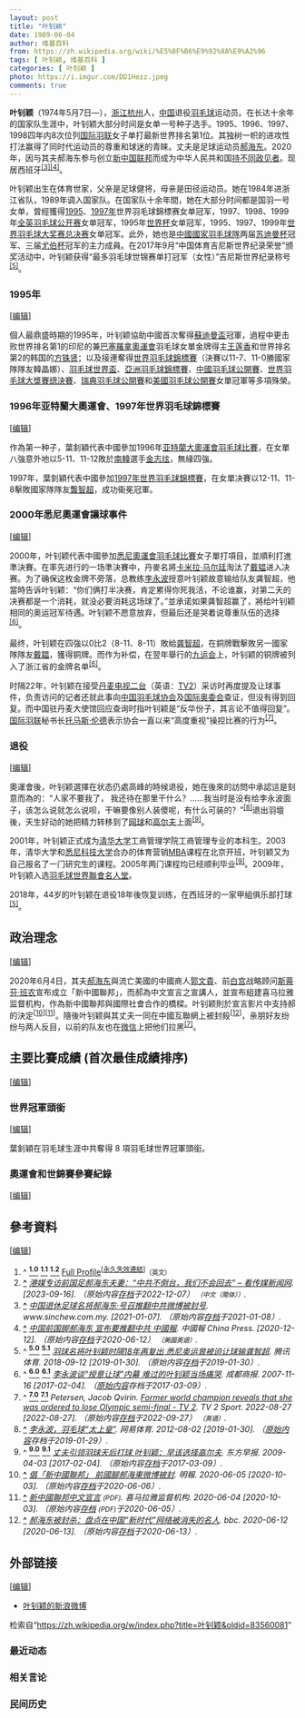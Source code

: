 ```yaml
---
layout: post
title: "叶钊颖"
date: 1989-06-04
author: 维基百科
from: https://zh.wikipedia.org/wiki/%E5%8F%B6%E9%92%8A%E9%A2%96
tags: [ 叶钊颖, 维基百科 ]
categories: [ 叶钊颖 ]
photo: https://i.imgur.com/DD1Hezz.jpeg
comments: true
---
```

<div class="mw-content-ltr mw-parser-output" lang="zh" dir="ltr"><div id="noteTA-fd04aeeb" class="noteTA"><div class="noteTA-group"><div data-noteta-group-source="module" data-noteta-group="Badminton"></div></div></div>
<style data-mw-deduplicate="TemplateStyles:r83732082">.mw-parser-output .infobox-subbox{padding:0;border:none;margin:-3px;width:auto;min-width:100%;font-size:100%;clear:none;float:none;background-color:transparent}.mw-parser-output .infobox-3cols-child{margin:auto}.mw-parser-output .infobox .navbar{font-size:100%}body.skin-minerva .mw-parser-output .infobox-header,body.skin-minerva .mw-parser-output .infobox-subheader,body.skin-minerva .mw-parser-output .infobox-above,body.skin-minerva .mw-parser-output .infobox-title,body.skin-minerva .mw-parser-output .infobox-image,body.skin-minerva .mw-parser-output .infobox-full-data,body.skin-minerva .mw-parser-output .infobox-below{text-align:center}@media screen{html.skin-theme-clientpref-night .mw-parser-output .infobox-full-data:not(.notheme)>div:not(.notheme)[style]{background:#1f1f23!important;color:#f8f9fa}@media screen and (prefers-color-scheme:dark){html.skin-theme-clientpref-os .mw-parser-output .infobox-full-data:not(.notheme) div:not(.notheme){background:#1f1f23!important;color:#f8f9fa}}html.skin-theme-clientpref-night .mw-parser-output .infobox td div:not(.notheme)[style]{background:transparent!important;color:var(--color-base,#202122)}@media screen and (prefers-color-scheme:dark){html.skin-theme-clientpref-os .mw-parser-output .infobox td div:not(.notheme)[style]{background:transparent!important;color:var(--color-base,#202122)}}html.skin-theme-clientpref-night .mw-parser-output .infobox td div.NavHead:not(.notheme)[style]{background:transparent!important}}@media screen and (prefers-color-scheme:dark){html.skin-theme-clientpref-os .mw-parser-output .infobox td div.NavHead:not(.notheme)[style]{background:transparent!important}}@media(min-width:640px){body.skin--responsive .mw-parser-output .infobox-table{display:table!important}body.skin--responsive .mw-parser-output .infobox-table>caption{display:table-caption!important}body.skin--responsive .mw-parser-output .infobox-table>tbody{display:table-row-group}body.skin--responsive .mw-parser-output .infobox-table tr{display:table-row!important}body.skin--responsive .mw-parser-output .infobox-table th,body.skin--responsive .mw-parser-output .infobox-table td{padding-left:inherit;padding-right:inherit}}</style>
<style data-mw-deduplicate="TemplateStyles:r67735281">body.skin-minerva .mw-parser-output .infobox table{display:table}body.skin-minerva .mw-parser-output .infobox caption{display:table-caption}</style>

<p><b>叶钊颖</b>（1974年5月7日<span class="useeditintro" title="Template:BLP editintro">—</span>），<a href="/wiki/%E6%B5%99%E6%B1%9F" class="mw-redirect" title="浙江">浙江</a><a href="/wiki/%E6%9D%AD%E5%B7%9E" class="mw-redirect" title="杭州">杭州</a>人，<a href="/wiki/%E4%B8%AD%E5%8D%8E%E4%BA%BA%E6%B0%91%E5%85%B1%E5%92%8C%E5%9B%BD" title="中华人民共和国">中国</a>退役<a href="/wiki/%E7%BE%BD%E6%AF%9B%E7%90%83" title="羽毛球">羽毛球</a>运动员。在长达十余年的国家队生涯中，叶钊颖大部分时间是女单一号种子选手。1995、1996、1997、1998四年内8次位列<a href="/wiki/%E5%9B%BD%E9%99%85%E7%BE%BD%E8%81%94" class="mw-redirect" title="国际羽联">国际羽联</a>女子单打最新世界排名第1位。其独树一帜的进攻性打法赢得了同时代运动员的尊重和球迷的青睐。丈夫是足球运动员<a href="/wiki/%E9%83%9D%E6%B5%B7%E4%B8%9C" title="郝海东">郝海东</a>。2020年，因与其夫郝海东参与创立<a href="/wiki/%E6%96%B0%E4%B8%AD%E5%9B%BD%E8%81%94%E9%82%A6" class="mw-redirect" title="新中国联邦">新中国联邦</a>而成为中华人民共和国<a href="/wiki/%E6%8C%81%E4%B8%8D%E5%90%8C%E6%94%BF%E8%A7%81%E8%80%85" title="持不同政见者">持不同政见者</a>。现居西班牙<sup id="cite_ref-3" class="reference"><a href="#cite_note-3"><span class="cite-bracket">[</span>3<span class="cite-bracket">]</span></a></sup><sup id="cite_ref-4" class="reference"><a href="#cite_note-4"><span class="cite-bracket">[</span>4<span class="cite-bracket">]</span></a></sup>。
</p>
<meta property="mw:PageProp/toc">
<div class="mw-heading mw-heading2"></div>
<p>叶钊颖出生在体育世家，父亲是足球健将，母亲是田径运动员。她在1984年进浙江省队，1989年调入国家队。在国家队十余年間，她在大部分时间都是国羽一号女单，曾經獲得<a href="/wiki/1995%E5%B9%B4%E4%B8%96%E7%95%8C%E7%BE%BD%E6%AF%9B%E7%90%83%E9%8C%A6%E6%A8%99%E8%B3%BD" title="1995年世界羽毛球錦標賽">1995</a>、<a href="/wiki/1997%E5%B9%B4%E4%B8%96%E7%95%8C%E7%BE%BD%E6%AF%9B%E7%90%83%E9%8C%A6%E6%A8%99%E8%B3%BD" title="1997年世界羽毛球錦標賽">1997年</a>世界羽毛球錦標赛女单冠军，1997、1998、1999年<a href="/wiki/%E5%85%A8%E8%8B%B1%E7%BE%BD%E6%AF%9B%E7%90%83%E5%85%AC%E5%BC%80%E8%B5%9B" class="mw-redirect" title="全英羽毛球公开赛">全英羽毛球公开赛</a>女单冠军，1995年<a href="/wiki/%E7%BE%BD%E6%AF%9B%E7%90%83%E4%B8%96%E7%95%8C%E6%9D%AF" title="羽毛球世界杯">世界杯</a>女单冠军，1995、1997、1999年<a href="/wiki/%E4%B8%96%E7%95%8C%E7%BE%BD%E6%AF%9B%E7%90%83%E5%A4%A7%E5%A5%96%E8%B5%9B%E6%80%BB%E5%86%B3%E8%B5%9B" title="世界羽毛球大奖赛总决赛">世界羽毛球大奖赛总决赛</a>女单冠军。此外，她也是<a href="/wiki/%E4%B8%AD%E5%9B%BD%E5%9B%BD%E5%AE%B6%E7%BE%BD%E6%AF%9B%E7%90%83%E9%98%9F" title="中国国家羽毛球队">中國國家羽毛球隊</a>两届<a href="/wiki/%E8%8B%8F%E8%BF%AA%E6%9B%BC%E6%9D%AF" class="mw-redirect" title="苏迪曼杯">苏迪曼杯</a>冠军、三届<a href="/wiki/%E5%B0%A4%E4%BC%AF%E6%9D%AF" title="尤伯杯">尤伯杯</a>冠军的主力成員。在2017年9月“中国体育吉尼斯世界纪录荣誉”颁奖活动中，叶钊颖获得“最多羽毛球世锦赛单打冠军（女性）”吉尼斯世界纪录称号<sup id="cite_ref-再复出_5-0" class="reference"><a href="#cite_note-再复出-5"><span class="cite-bracket">[</span>5<span class="cite-bracket">]</span></a></sup>。
</p>
<div class="mw-heading mw-heading3"><h3 id="1995年"><span id="1995.E5.B9.B4"></span>1995年</h3><span class="mw-editsection"><span class="mw-editsection-bracket">[</span><a href="/w/index.php?title=%E5%8F%B6%E9%92%8A%E9%A2%96&amp;action=edit&amp;section=2" title="编辑章节：1995年"><span>编辑</span></a><span class="mw-editsection-bracket">]</span></span></div>
<p>個人最鼎盛時期的1995年，叶钊颖協助中國首次奪得<a href="/wiki/%E8%98%87%E8%BF%AA%E6%9B%BC%E7%9B%83" title="蘇迪曼盃">蘇迪曼盃</a>冠軍，過程中更击败世界排名第1的印尼的兼<a href="/wiki/1992%E5%B9%B4%E5%A4%8F%E5%AD%A3%E5%A5%A7%E6%9E%97%E5%8C%B9%E5%85%8B%E9%81%8B%E5%8B%95%E6%9C%83" class="mw-redirect" title="1992年夏季奧林匹克運動會">巴塞羅拿奧運會</a>羽毛球女單金牌得主<a href="/wiki/%E7%8E%8B%E8%8E%B2%E9%A6%99" title="王莲香">王莲香</a>和世界排名第2的韩国的<a href="/wiki/%E6%96%B9%E9%8A%96%E8%B3%A2" title="方銖賢">方铢贤</a>；以及接連奪得<a href="/wiki/%E4%B8%96%E7%95%8C%E7%BE%BD%E6%AF%9B%E7%90%83%E9%8C%A6%E6%A8%99%E8%B3%BD" class="mw-redirect" title="世界羽毛球錦標賽">世界羽毛球錦標賽</a>（決賽以11-7、11-0勝國家隊隊友韓晶娜）、<a href="/wiki/%E7%BE%BD%E6%AF%9B%E7%90%83%E4%B8%96%E7%95%8C%E6%9D%AF" title="羽毛球世界杯">羽毛球世界盃</a>、<a href="/wiki/%E4%BA%9E%E6%B4%B2%E7%BE%BD%E6%AF%9B%E7%90%83%E9%8C%A6%E6%A8%99%E8%B3%BD" class="mw-redirect" title="亞洲羽毛球錦標賽">亞洲羽毛球錦標賽</a>、<a href="/wiki/%E4%B8%AD%E5%9C%8B%E7%BE%BD%E6%AF%9B%E7%90%83%E5%85%AC%E9%96%8B%E8%B3%BD" class="mw-redirect" title="中國羽毛球公開賽">中國羽毛球公開賽</a>、<a href="/wiki/%E4%B8%96%E7%95%8C%E7%BE%BD%E6%AF%9B%E7%90%83%E5%A4%A7%E5%A5%96%E8%B5%9B%E6%80%BB%E5%86%B3%E8%B5%9B" title="世界羽毛球大奖赛总决赛">世界羽毛球大獎賽總決賽</a>、<a href="/wiki/%E7%91%9E%E5%85%B8%E7%BE%BD%E6%AF%9B%E7%90%83%E5%85%AC%E9%96%8B%E8%B3%BD" class="mw-redirect" title="瑞典羽毛球公開賽">瑞典羽毛球公開賽</a>和<a href="/wiki/%E7%BE%8E%E5%9C%8B%E7%BE%BD%E6%AF%9B%E7%90%83%E5%85%AC%E9%96%8B%E8%B3%BD" title="美國羽毛球公開賽">美國羽毛球公開賽</a>女單冠軍等多項殊榮。
</p>
<div class="mw-heading mw-heading3"><h3 id="1996年亚特蘭大奧運會、1997年世界羽毛球錦標賽"><span id="1996.E5.B9.B4.E4.BA.9A.E7.89.B9.E8.98.AD.E5.A4.A7.E5.A5.A7.E9.81.8B.E6.9C.83.E3.80.811997.E5.B9.B4.E4.B8.96.E7.95.8C.E7.BE.BD.E6.AF.9B.E7.90.83.E9.8C.A6.E6.A8.99.E8.B3.BD"></span>1996年亚特蘭大奧運會、1997年世界羽毛球錦標賽</h3><span class="mw-editsection"><span class="mw-editsection-bracket">[</span><a href="/w/index.php?title=%E5%8F%B6%E9%92%8A%E9%A2%96&amp;action=edit&amp;section=3" title="编辑章节：1996年亚特蘭大奧運會、1997年世界羽毛球錦標賽"><span>编辑</span></a><span class="mw-editsection-bracket">]</span></span></div>
<p>作為第一种子，葉釗穎代表中國參加1996年<a href="/wiki/1996%E5%B9%B4%E5%A4%8F%E5%AD%A3%E5%A5%A7%E6%9E%97%E5%8C%B9%E5%85%8B%E9%81%8B%E5%8B%95%E6%9C%83" class="mw-redirect" title="1996年夏季奧林匹克運動會">亚特蘭大奧運會</a><a href="/wiki/1996%E5%B9%B4%E5%A4%8F%E5%AD%A3%E5%A5%A5%E6%9E%97%E5%8C%B9%E5%85%8B%E8%BF%90%E5%8A%A8%E4%BC%9A%E7%BE%BD%E6%AF%9B%E7%90%83%E6%AF%94%E8%B5%9B" title="1996年夏季奥林匹克运动会羽毛球比赛">羽毛球比賽</a>，在女單八強意外地以5-11、11-12敗於<a href="/wiki/%E5%8D%97%E9%9F%93" class="mw-redirect" title="南韓">南韓</a>選手<a href="/wiki/%E9%87%91%E5%BF%97%E7%82%AB" title="金志炫">金志炫</a>，無緣四強。
</p><p>1997年，葉釗穎代表中國參加<a href="/wiki/1997%E5%B9%B4%E4%B8%96%E7%95%8C%E7%BE%BD%E6%AF%9B%E7%90%83%E9%8C%A6%E6%A8%99%E8%B3%BD" title="1997年世界羽毛球錦標賽">1997年世界羽毛球錦標賽</a>，在女單决賽以12-11、11-8擊敗國家隊隊友<a href="/wiki/%E9%BE%94%E6%99%BA%E8%B6%85" class="mw-redirect" title="龔智超">龔智超</a>，成功衞冕冠軍。
</p>
<div class="mw-heading mw-heading3"><h3 id="2000年悉尼奧運會讓球事件"><span id="2000.E5.B9.B4.E6.82.89.E5.B0.BC.E5.A5.A7.E9.81.8B.E6.9C.83.E8.AE.93.E7.90.83.E4.BA.8B.E4.BB.B6"></span>2000年悉尼奧運會讓球事件</h3><span class="mw-editsection"><span class="mw-editsection-bracket">[</span><a href="/w/index.php?title=%E5%8F%B6%E9%92%8A%E9%A2%96&amp;action=edit&amp;section=4" title="编辑章节：2000年悉尼奧運會讓球事件"><span>编辑</span></a><span class="mw-editsection-bracket">]</span></span></div>
<p>2000年，叶钊颖代表中國參加<a href="/wiki/2000%E5%B9%B4%E5%A4%8F%E5%AD%A3%E5%A5%A7%E6%9E%97%E5%8C%B9%E5%85%8B%E9%81%8B%E5%8B%95%E6%9C%83" class="mw-redirect" title="2000年夏季奧林匹克運動會">悉尼奧運會</a><a href="/wiki/2000%E5%B9%B4%E5%A4%8F%E5%AD%A3%E5%A5%A5%E6%9E%97%E5%8C%B9%E5%85%8B%E8%BF%90%E5%8A%A8%E4%BC%9A%E7%BE%BD%E6%AF%9B%E7%90%83%E6%AF%94%E8%B5%9B" title="2000年夏季奥林匹克运动会羽毛球比赛">羽毛球比賽</a>女子單打項目，並順利打進準決賽。在率先进行的一场準決賽中，丹麥名將<a href="/wiki/%E5%8D%A1%E7%B1%B3%E6%8B%89%C2%B7%E9%A9%AC%E5%B0%94%E5%BB%B7" title="卡米拉·马尔廷">卡米拉·马尔廷</a>淘汰了<a href="/wiki/%E6%88%B4%E9%9F%AB" title="戴韫">戴韫</a>进入决赛。为了确保这枚金牌不旁落，总教练<a href="/wiki/%E6%9D%8E%E6%B0%B8%E6%B3%A2" title="李永波">李永波</a>授意叶钊颖故意输给队友龚智超，他當時告诉叶钊颖：“你们俩打半决赛，肯定累得你死我活，不论谁赢，对第二天的决赛都是一个消耗，就没必要消耗这场球了。”並承诺如果龚智超赢了，將给叶钊颖相同的奥运冠军待遇。叶钊颖不愿意放弃，但最后还是哭着说尊重队伍的选择<sup id="cite_ref-内幕_6-0" class="reference"><a href="#cite_note-内幕-6"><span class="cite-bracket">[</span>6<span class="cite-bracket">]</span></a></sup>。
</p><p>最终，叶钊颖在四強以0比2（8-11、8-11）敗給<a href="/wiki/%E9%BE%9A%E6%99%BA%E8%B6%85" title="龚智超">龚智超</a>，在銅牌戰擊敗另一國家隊隊友<a href="/wiki/%E6%88%B4%E9%9F%AB" title="戴韫">戴韞</a>，獲得銅牌。而作为补偿，在翌年舉行的<a href="/wiki/%E4%B9%9D%E8%BF%90%E4%BC%9A" class="mw-redirect" title="九运会">九运会</a>上，叶钊颖的铜牌被列入了浙江省的金牌名单<sup id="cite_ref-内幕_6-1" class="reference"><a href="#cite_note-内幕-6"><span class="cite-bracket">[</span>6<span class="cite-bracket">]</span></a></sup>。
</p><p>时隔22年，叶钊颖在接受<span class="ilh-all" data-orig-title="丹麦电视二台" data-lang-code="en" data-lang-name="英语" data-foreign-title="TV2"><span class="ilh-page"><a href="/w/index.php?title=%E4%B8%B9%E9%BA%A6%E7%94%B5%E8%A7%86%E4%BA%8C%E5%8F%B0&amp;action=edit&amp;redlink=1" class="new" title="丹麦电视二台（页面不存在）">丹麦电视二台</a></span><span class="noprint ilh-comment">（<span class="ilh-lang">英语</span><span class="ilh-colon">：</span><span class="ilh-link"><a href="https://en.wikipedia.org/wiki/TV2" class="extiw" title="en:TV2"><span lang="en" dir="auto">TV2</span></a></span>）</span></span>采访时再度提及让球事件，负责访问的记者还就此事向<a href="/wiki/%E4%B8%AD%E5%9B%BD%E7%BE%BD%E6%AF%9B%E7%90%83%E5%8D%8F%E4%BC%9A" title="中国羽毛球协会">中国羽毛球协会</a>及<a href="/wiki/%E5%9B%BD%E9%99%85%E5%A5%A5%E5%A7%94%E4%BC%9A" class="mw-redirect" title="国际奥委会">国际奥委会</a>查证，但没有得到回复。而中国驻丹麦大使馆回应查询时指叶钊颖是“反华份子，其言论不值得回复”。<a href="/wiki/%E5%9B%BD%E9%99%85%E7%BE%BD%E8%81%94" class="mw-redirect" title="国际羽联">国际羽联</a>秘书长<a href="/wiki/%E6%89%98%E9%A6%AC%E6%96%AF%C2%B7%E5%80%AB%E5%BE%B7" title="托馬斯·倫德">托马斯·伦德</a>表示协会一直以来“高度重视”操控比赛的行为<sup id="cite_ref-tv2_7-0" class="reference"><a href="#cite_note-tv2-7"><span class="cite-bracket">[</span>7<span class="cite-bracket">]</span></a></sup>。
</p>
<div class="mw-heading mw-heading3"><h3 id="退役"><span id=".E9.80.80.E5.BD.B9"></span>退役</h3><span class="mw-editsection"><span class="mw-editsection-bracket">[</span><a href="/w/index.php?title=%E5%8F%B6%E9%92%8A%E9%A2%96&amp;action=edit&amp;section=5" title="编辑章节：退役"><span>编辑</span></a><span class="mw-editsection-bracket">]</span></span></div>
<p>奧運會後，叶钊颖選擇在状态仍處高峰的時候退役，她在後來的訪問中承認這是刻意而為的：“人家不要我了， 我还待在那里干什么？……我当时是没有给李永波面子，该怎么说就怎么说呗，干嘛要像别人装傻呢，有什么可装的？”<sup id="cite_ref-太上皇_8-0" class="reference"><a href="#cite_note-太上皇-8"><span class="cite-bracket">[</span>8<span class="cite-bracket">]</span></a></sup>退出羽壇後，天生好动的她把精力转移到了<a href="/wiki/%E7%BD%91%E7%90%83" title="网球">网球</a>和<a href="/wiki/%E9%AB%98%E5%B0%94%E5%A4%AB" class="mw-redirect" title="高尔夫">高尔夫</a>上面<sup id="cite_ref-retired_9-0" class="reference"><a href="#cite_note-retired-9"><span class="cite-bracket">[</span>9<span class="cite-bracket">]</span></a></sup>。
</p><p>2001年，叶钊颖正式成为<a href="/wiki/%E6%B8%85%E5%8D%8E%E5%A4%A7%E5%AD%A6" title="清华大学">清华大学</a>工商管理学院工商管理专业的本科生。2003年，清华大学和<a href="/wiki/%E6%82%89%E5%B0%BC%E7%A7%91%E6%8A%80%E5%A4%A7%E5%AD%A6" title="悉尼科技大学">悉尼科技大学</a>合办的体育营销<a href="/wiki/MBA" class="mw-redirect" title="MBA">MBA</a>课程在北京开班，叶钊颖又为自己报名了一门研究生的课程。2005年两门课程均已经顺利毕业<sup id="cite_ref-retired_9-1" class="reference"><a href="#cite_note-retired-9"><span class="cite-bracket">[</span>9<span class="cite-bracket">]</span></a></sup>。2009年，叶钊颖入选<a href="/wiki/%E7%BE%BD%E6%AF%9B%E7%90%83%E4%B8%96%E7%95%8C%E8%81%AF%E6%9C%83%E5%90%8D%E4%BA%BA%E5%A0%82" title="羽毛球世界聯會名人堂">羽毛球世界聯會名人堂</a>。
</p><p>2018年，44岁的叶钊颖在退役18年後恢复训练，在西班牙的一家甲組俱乐部打球<sup id="cite_ref-再复出_5-1" class="reference"><a href="#cite_note-再复出-5"><span class="cite-bracket">[</span>5<span class="cite-bracket">]</span></a></sup>。
</p>
<div class="mw-heading mw-heading2"><h2 id="政治理念"><span id=".E6.94.BF.E6.B2.BB.E7.90.86.E5.BF.B5"></span>政治理念</h2><span class="mw-editsection"><span class="mw-editsection-bracket">[</span><a href="/w/index.php?title=%E5%8F%B6%E9%92%8A%E9%A2%96&amp;action=edit&amp;section=6" title="编辑章节：政治理念"><span>编辑</span></a><span class="mw-editsection-bracket">]</span></span></div>
<p>2020年6月4日，其夫<a href="/wiki/%E9%83%9D%E6%B5%B7%E4%B8%9C" title="郝海东">郝海东</a>與流亡美國的中國商人<a href="/wiki/%E9%83%AD%E6%96%87%E8%B2%B4" class="mw-redirect" title="郭文貴">郭文貴</a>、前<a href="/wiki/%E7%99%BD%E5%AE%AB" class="mw-redirect" title="白宫">白宫</a>战略顾问<a href="/wiki/%E6%96%AF%E8%92%82%E8%8A%AC%C2%B7%E7%8F%AD%E5%86%9C" class="mw-redirect" title="斯蒂芬·班农">斯蒂芬·班农</a>宣布成立「新中國聯邦」，而郝為中文宣言之宣講人，並宣布組建喜马拉雅监督机构，作為新中國聯邦與國際社會合作的橋樑。叶钊颖則於宣言影片中支持郝的決定<sup id="cite_ref-10" class="reference"><a href="#cite_note-10"><span class="cite-bracket">[</span>10<span class="cite-bracket">]</span></a></sup><sup id="cite_ref-11" class="reference"><a href="#cite_note-11"><span class="cite-bracket">[</span>11<span class="cite-bracket">]</span></a></sup>。隨後叶钊颖與其丈夫一同在中國互聯網上被封殺<sup id="cite_ref-12" class="reference"><a href="#cite_note-12"><span class="cite-bracket">[</span>12<span class="cite-bracket">]</span></a></sup>，亲朋好友纷纷与两人反目，以前的队友也在<a href="/wiki/%E5%BE%AE%E4%BF%A1" title="微信">微信</a>上把他们拉黑<sup id="cite_ref-tv2_7-1" class="reference"><a href="#cite_note-tv2-7"><span class="cite-bracket">[</span>7<span class="cite-bracket">]</span></a></sup>。
</p>
<div class="mw-heading mw-heading2"><h2 id="主要比賽成績_(首次最佳成績排序)"><span id=".E4.B8.BB.E8.A6.81.E6.AF.94.E8.B3.BD.E6.88.90.E7.B8.BE_.28.E9.A6.96.E6.AC.A1.E6.9C.80.E4.BD.B3.E6.88.90.E7.B8.BE.E6.8E.92.E5.BA.8F.29"></span>主要比賽成績 (首次最佳成績排序)</h2><span class="mw-editsection"><span class="mw-editsection-bracket">[</span><a href="/w/index.php?title=%E5%8F%B6%E9%92%8A%E9%A2%96&amp;action=edit&amp;section=7" title="编辑章节：主要比賽成績 (首次最佳成績排序)"><span>编辑</span></a><span class="mw-editsection-bracket">]</span></span></div>

<div class="mw-heading mw-heading3"><h3 id="世界冠軍頭銜"><span id=".E4.B8.96.E7.95.8C.E5.86.A0.E8.BB.8D.E9.A0.AD.E9.8A.9C"></span>世界冠軍頭銜</h3><span class="mw-editsection"><span class="mw-editsection-bracket">[</span><a href="/w/index.php?title=%E5%8F%B6%E9%92%8A%E9%A2%96&amp;action=edit&amp;section=8" title="编辑章节：世界冠軍頭銜"><span>编辑</span></a><span class="mw-editsection-bracket">]</span></span></div>
<p>葉釗穎在羽毛球生涯中共奪得 8 項羽毛球世界冠軍頭銜。
</p>

<div class="mw-heading mw-heading3"><h3 id="奧運會和世錦賽參賽紀錄"><span id=".E5.A5.A7.E9.81.8B.E6.9C.83.E5.92.8C.E4.B8.96.E9.8C.A6.E8.B3.BD.E5.8F.83.E8.B3.BD.E7.B4.80.E9.8C.84"></span>奧運會和世錦賽參賽紀錄</h3><span class="mw-editsection"><span class="mw-editsection-bracket">[</span><a href="/w/index.php?title=%E5%8F%B6%E9%92%8A%E9%A2%96&amp;action=edit&amp;section=9" title="编辑章节：奧運會和世錦賽參賽紀錄"><span>编辑</span></a><span class="mw-editsection-bracket">]</span></span></div>

<div class="mw-heading mw-heading2"><h2 id="參考資料"><span id=".E5.8F.83.E8.80.83.E8.B3.87.E6.96.99"></span>參考資料</h2><span class="mw-editsection"><span class="mw-editsection-bracket">[</span><a href="/w/index.php?title=%E5%8F%B6%E9%92%8A%E9%A2%96&amp;action=edit&amp;section=10" title="编辑章节：參考資料"><span>编辑</span></a><span class="mw-editsection-bracket">]</span></span></div>
<div class="reflist" style="list-style-type: decimal;">
<ol class="references">
<li id="cite_note-Full_Profile-1"><span class="mw-cite-backlink">^ <a href="#cite_ref-Full_Profile_1-0"><sup><b>1.0</b></sup></a> <a href="#cite_ref-Full_Profile_1-1"><sup><b>1.1</b></sup></a> <a href="#cite_ref-Full_Profile_1-2"><sup><b>1.2</b></sup></a></span> <span class="reference-text"><a rel="nofollow" class="external text" href="http://bwfcontent.tournamentsoftware.com/profile/biography.aspx?id=F10573D5-C48E-4383-8786-0247C38E614B">Full Profile</a><sup class="noprint Inline-Template"><span style="white-space: nowrap;">[<a href="/wiki/Wikipedia:%E5%A4%B1%E6%95%88%E9%93%BE%E6%8E%A5" title="Wikipedia:失效链接"><span title="自2019年10月失效">永久失效連結</span></a>]</span></sup><span style="font-family: sans-serif; cursor: default; color:var(--color-subtle, #54595d); font-size: 0.8em; bottom: 0.1em; font-weight: bold;" title="英語">（英文）</span></span>
</li>
<li id="cite_note-2"><span class="mw-cite-backlink"><b><a href="#cite_ref-2">^</a></b></span> <span class="reference-text"><cite class="citation web"><a rel="nofollow" class="external text" href="https://m.vct.news/news/4676b868-f1ec-4e7e-b77a-81df4a35abd1">港媒专访前国足郝海东夫妻：“中共不倒台，我们不会回去” – 看传媒新闻网</a>.  <span class="reference-accessdate"> [<span class="nowrap">2023-09-16</span>]</span>. （原始内容<a rel="nofollow" class="external text" href="https://web.archive.org/web/20221207132705/https://m.vct.news/news/4676b868-f1ec-4e7e-b77a-81df4a35abd1">存档</a>于2022-12-07） <span style="font-family: sans-serif; cursor: default; color:var(--color-subtle, #54595d); font-size: 0.8em; bottom: 0.1em; font-weight: bold;" title="连接到中文（简体）网页">（中文（简体））</span>.</cite><span title="ctx_ver=Z39.88-2004&amp;rfr_id=info%3Asid%2Fzh.wikipedia.org%3A%E5%8F%B6%E9%92%8A%E9%A2%96&amp;rft.btitle=%E6%B8%AF%E5%AA%92%E4%B8%93%E8%AE%BF%E5%89%8D%E5%9B%BD%E8%B6%B3%E9%83%9D%E6%B5%B7%E4%B8%9C%E5%A4%AB%E5%A6%BB%EF%BC%9A%E2%80%9C%E4%B8%AD%E5%85%B1%E4%B8%8D%E5%80%92%E5%8F%B0%EF%BC%8C%E6%88%91%E4%BB%AC%E4%B8%8D%E4%BC%9A%E5%9B%9E%E5%8E%BB%E2%80%9D+%E2%80%93+%E7%9C%8B%E4%BC%A0%E5%AA%92%E6%96%B0%E9%97%BB%E7%BD%91&amp;rft.genre=unknown&amp;rft_id=https%3A%2F%2Fm.vct.news%2Fnews%2F4676b868-f1ec-4e7e-b77a-81df4a35abd1&amp;rft_val_fmt=info%3Aofi%2Ffmt%3Akev%3Amtx%3Abook" class="Z3988"><span style="display:none;">&nbsp;</span></span></span>
</li>
<li id="cite_note-3"><span class="mw-cite-backlink"><b><a href="#cite_ref-3">^</a></b></span> <span class="reference-text"><cite class="citation web"><a rel="nofollow" class="external text" href="https://www.sinchew.com.my/content/content_2283995.html">中国退休足球名将郝海东‧号召推翻中共微博被封号</a>. www.sinchew.com.my.  <span class="reference-accessdate"> [<span class="nowrap">2021-01-07</span>]</span>. （原始内容<a rel="nofollow" class="external text" href="https://web.archive.org/web/20210108171903/https://www.sinchew.com.my/content/content_2283995.html">存档</a>于2021-01-08）.</cite><span title="ctx_ver=Z39.88-2004&amp;rfr_id=info%3Asid%2Fzh.wikipedia.org%3A%E5%8F%B6%E9%92%8A%E9%A2%96&amp;rft.atitle=%E4%B8%AD%E5%9B%BD%E9%80%80%E4%BC%91%E8%B6%B3%E7%90%83%E5%90%8D%E5%B0%86%E9%83%9D%E6%B5%B7%E4%B8%9C%E2%80%A7%E5%8F%B7%E5%8F%AC%E6%8E%A8%E7%BF%BB%E4%B8%AD%E5%85%B1%E5%BE%AE%E5%8D%9A%E8%A2%AB%E5%B0%81%E5%8F%B7&amp;rft.genre=unknown&amp;rft.jtitle=www.sinchew.com.my&amp;rft_id=https%3A%2F%2Fwww.sinchew.com.my%2Fcontent%2Fcontent_2283995.html&amp;rft_val_fmt=info%3Aofi%2Ffmt%3Akev%3Amtx%3Ajournal" class="Z3988"><span style="display:none;">&nbsp;</span></span></span>
</li>
<li id="cite_note-4"><span class="mw-cite-backlink"><b><a href="#cite_ref-4">^</a></b></span> <span class="reference-text"><cite class="citation web"><a rel="nofollow" class="external text" href="https://www.chinapress.com.my/20200604/%e4%b8%ad%e5%9b%bd%e5%89%8d%e5%9b%bd%e8%84%9a%e9%83%9d%e6%b5%b7%e4%b8%9c-%e5%ae%a3%e5%b8%83%e8%a6%81%e6%8e%a8%e7%bf%bb%e4%b8%ad%e5%85%b1/">中国前国脚郝海东 宣布要推翻中共 中國報</a>. 中國報 China Press.  <span class="reference-accessdate"> [<span class="nowrap">2020-12-12</span>]</span>. （原始内容<a rel="nofollow" class="external text" href="https://web.archive.org/web/20200612011110/https://www.chinapress.com.my/20200604/%e4%b8%ad%e5%9b%bd%e5%89%8d%e5%9b%bd%e8%84%9a%e9%83%9d%e6%b5%b7%e4%b8%9c-%e5%ae%a3%e5%b8%83%e8%a6%81%e6%8e%a8%e7%bf%bb%e4%b8%ad%e5%85%b1/">存档</a>于2020-06-12） <span style="font-family: sans-serif; cursor: default; color:var(--color-subtle, #54595d); font-size: 0.8em; bottom: 0.1em; font-weight: bold;" title="连接到美国英语网页">（美国英语）</span>.</cite><span title="ctx_ver=Z39.88-2004&amp;rfr_id=info%3Asid%2Fzh.wikipedia.org%3A%E5%8F%B6%E9%92%8A%E9%A2%96&amp;rft.atitle=%E4%B8%AD%E5%9B%BD%E5%89%8D%E5%9B%BD%E8%84%9A%E9%83%9D%E6%B5%B7%E4%B8%9C+%E5%AE%A3%E5%B8%83%E8%A6%81%E6%8E%A8%E7%BF%BB%E4%B8%AD%E5%85%B1+%E4%B8%AD%E5%9C%8B%E5%A0%B1&amp;rft.genre=unknown&amp;rft.jtitle=%E4%B8%AD%E5%9C%8B%E5%A0%B1+China+Press&amp;rft_id=https%3A%2F%2Fwww.chinapress.com.my%2F20200604%2F%25e4%25b8%25ad%25e5%259b%25bd%25e5%2589%258d%25e5%259b%25bd%25e8%2584%259a%25e9%2583%259d%25e6%25b5%25b7%25e4%25b8%259c-%25e5%25ae%25a3%25e5%25b8%2583%25e8%25a6%2581%25e6%258e%25a8%25e7%25bf%25bb%25e4%25b8%25ad%25e5%2585%25b1%2F&amp;rft_val_fmt=info%3Aofi%2Ffmt%3Akev%3Amtx%3Ajournal" class="Z3988"><span style="display:none;">&nbsp;</span></span></span>
</li>
<li id="cite_note-再复出-5"><span class="mw-cite-backlink">^ <a href="#cite_ref-再复出_5-0"><sup><b>5.0</b></sup></a> <a href="#cite_ref-再复出_5-1"><sup><b>5.1</b></sup></a></span> <span class="reference-text"><cite class="citation news"><a rel="nofollow" class="external text" href="https://sports.qq.com/a/20180912/100491.htm">羽球名将叶钊颖时隔18年再复出 悉尼奥运曾被迫让球输龚智超</a>. 腾讯体育. 2018-09-12 <span class="reference-accessdate"> [<span class="nowrap">2019-01-30</span>]</span>. （原始内容<a rel="nofollow" class="external text" href="https://web.archive.org/web/20190130110156/https://sports.qq.com/a/20180912/100491.htm">存档</a>于2019-01-30）.</cite><span title="ctx_ver=Z39.88-2004&amp;rfr_id=info%3Asid%2Fzh.wikipedia.org%3A%E5%8F%B6%E9%92%8A%E9%A2%96&amp;rft.atitle=%E7%BE%BD%E7%90%83%E5%90%8D%E5%B0%86%E5%8F%B6%E9%92%8A%E9%A2%96%E6%97%B6%E9%9A%9418%E5%B9%B4%E5%86%8D%E5%A4%8D%E5%87%BA+%E6%82%89%E5%B0%BC%E5%A5%A5%E8%BF%90%E6%9B%BE%E8%A2%AB%E8%BF%AB%E8%AE%A9%E7%90%83%E8%BE%93%E9%BE%9A%E6%99%BA%E8%B6%85&amp;rft.date=2018-09-12&amp;rft.genre=article&amp;rft_id=https%3A%2F%2Fsports.qq.com%2Fa%2F20180912%2F100491.htm&amp;rft_val_fmt=info%3Aofi%2Ffmt%3Akev%3Amtx%3Ajournal" class="Z3988"><span style="display:none;">&nbsp;</span></span></span>
</li>
<li id="cite_note-内幕-6"><span class="mw-cite-backlink">^ <a href="#cite_ref-内幕_6-0"><sup><b>6.0</b></sup></a> <a href="#cite_ref-内幕_6-1"><sup><b>6.1</b></sup></a></span> <span class="reference-text"><cite class="citation news"><a rel="nofollow" class="external text" href="https://web.archive.org/web/20170309082422/http://sports.sohu.com/20071116/n253284057.shtml">李永波谈"授意让球"内幕 难过的叶钊颖当场痛哭</a>. 成都商报. 2007-11-16 <span class="reference-accessdate"> [<span class="nowrap">2017-02-04</span>]</span>. （<a rel="nofollow" class="external text" href="http://sports.sohu.com/20071116/n253284057.shtml">原始内容</a>存档于2017-03-09）.</cite><span title="ctx_ver=Z39.88-2004&amp;rfr_id=info%3Asid%2Fzh.wikipedia.org%3A%E5%8F%B6%E9%92%8A%E9%A2%96&amp;rft.atitle=%E6%9D%8E%E6%B0%B8%E6%B3%A2%E8%B0%88%22%E6%8E%88%E6%84%8F%E8%AE%A9%E7%90%83%22%E5%86%85%E5%B9%95+%E9%9A%BE%E8%BF%87%E7%9A%84%E5%8F%B6%E9%92%8A%E9%A2%96%E5%BD%93%E5%9C%BA%E7%97%9B%E5%93%AD&amp;rft.date=2007-11-16&amp;rft.genre=article&amp;rft_id=http%3A%2F%2Fsports.sohu.com%2F20071116%2Fn253284057.shtml&amp;rft_val_fmt=info%3Aofi%2Ffmt%3Akev%3Amtx%3Ajournal" class="Z3988"><span style="display:none;">&nbsp;</span></span></span>
</li>
<li id="cite_note-tv2-7"><span class="mw-cite-backlink">^ <a href="#cite_ref-tv2_7-0"><sup><b>7.0</b></sup></a> <a href="#cite_ref-tv2_7-1"><sup><b>7.1</b></sup></a></span> <span class="reference-text"><cite class="citation web">Petersen, Jacob Qvirin. <a rel="nofollow" class="external text" href="https://sport.tv2.dk/badminton/2022-08-27-former-world-champion-reveals-that-she-was-ordered-to-lose-olympic-semi-final">Former world champion reveals that she was ordered to lose Olympic semi-final - TV 2</a>. TV 2 Sport. 2022-08-27 <span class="reference-accessdate"> [<span class="nowrap">2022-08-27</span>]</span>. （原始内容<a rel="nofollow" class="external text" href="https://web.archive.org/web/20220927213348/https://sport.tv2.dk/badminton/2022-08-27-former-world-champion-reveals-that-she-was-ordered-to-lose-olympic-semi-final">存档</a>于2022-09-27） <span style="font-family: sans-serif; cursor: default; color:var(--color-subtle, #54595d); font-size: 0.8em; bottom: 0.1em; font-weight: bold;" title="连接到英语网页">（英语）</span>.</cite><span title="ctx_ver=Z39.88-2004&amp;rfr_id=info%3Asid%2Fzh.wikipedia.org%3A%E5%8F%B6%E9%92%8A%E9%A2%96&amp;rft.atitle=Former+world+champion+reveals+that+she+was+ordered+to+lose+Olympic+semi-final+-+TV+2&amp;rft.aufirst=Jacob+Qvirin&amp;rft.aulast=Petersen&amp;rft.date=2022-08-27&amp;rft.genre=unknown&amp;rft.jtitle=TV+2+Sport&amp;rft_id=https%3A%2F%2Fsport.tv2.dk%2Fbadminton%2F2022-08-27-former-world-champion-reveals-that-she-was-ordered-to-lose-olympic-semi-final&amp;rft_val_fmt=info%3Aofi%2Ffmt%3Akev%3Amtx%3Ajournal" class="Z3988"><span style="display:none;">&nbsp;</span></span></span>
</li>
<li id="cite_note-太上皇-8"><span class="mw-cite-backlink"><b><a href="#cite_ref-太上皇_8-0">^</a></b></span> <span class="reference-text"><cite class="citation news"><a rel="nofollow" class="external text" href="https://web.archive.org/web/20190129235919/http://sports.163.com/12/0802/07/87SUA3HP000502OI.html">李永波，羽毛球“太上皇”</a>. 网易体育. 2012-08-02 <span class="reference-accessdate"> [<span class="nowrap">2019-01-30</span>]</span>. （<a rel="nofollow" class="external text" href="http://sports.163.com/12/0802/07/87SUA3HP000502OI.html">原始内容</a>存档于2019-01-29）.</cite><span title="ctx_ver=Z39.88-2004&amp;rfr_id=info%3Asid%2Fzh.wikipedia.org%3A%E5%8F%B6%E9%92%8A%E9%A2%96&amp;rft.atitle=%E6%9D%8E%E6%B0%B8%E6%B3%A2%EF%BC%8C%E7%BE%BD%E6%AF%9B%E7%90%83%E2%80%9C%E5%A4%AA%E4%B8%8A%E7%9A%87%E2%80%9D&amp;rft.date=2012-08-02&amp;rft.genre=article&amp;rft_id=http%3A%2F%2Fsports.163.com%2F12%2F0802%2F07%2F87SUA3HP000502OI.html&amp;rft_val_fmt=info%3Aofi%2Ffmt%3Akev%3Amtx%3Ajournal" class="Z3988"><span style="display:none;">&nbsp;</span></span></span>
</li>
<li id="cite_note-retired-9"><span class="mw-cite-backlink">^ <a href="#cite_ref-retired_9-0"><sup><b>9.0</b></sup></a> <a href="#cite_ref-retired_9-1"><sup><b>9.1</b></sup></a></span> <span class="reference-text"><cite class="citation news"><a rel="nofollow" class="external text" href="http://sports.sina.com.cn/golf/2009-04-03/09594304226.shtml">丈夫引领羽球天后打球 叶钊颖：早该选择高尔夫</a>. 东方早报. 2009-04-03 <span class="reference-accessdate"> [<span class="nowrap">2017-02-04</span>]</span>. （原始内容<a rel="nofollow" class="external text" href="https://web.archive.org/web/20170309082512/http://sports.sina.com.cn/golf/2009-04-03/09594304226.shtml">存档</a>于2017-03-09）.</cite><span title="ctx_ver=Z39.88-2004&amp;rfr_id=info%3Asid%2Fzh.wikipedia.org%3A%E5%8F%B6%E9%92%8A%E9%A2%96&amp;rft.atitle=%E4%B8%88%E5%A4%AB%E5%BC%95%E9%A2%86%E7%BE%BD%E7%90%83%E5%A4%A9%E5%90%8E%E6%89%93%E7%90%83+%E5%8F%B6%E9%92%8A%E9%A2%96%EF%BC%9A%E6%97%A9%E8%AF%A5%E9%80%89%E6%8B%A9%E9%AB%98%E5%B0%94%E5%A4%AB&amp;rft.date=2009-04-03&amp;rft.genre=article&amp;rft_id=http%3A%2F%2Fsports.sina.com.cn%2Fgolf%2F2009-04-03%2F09594304226.shtml&amp;rft_val_fmt=info%3Aofi%2Ffmt%3Akev%3Amtx%3Ajournal" class="Z3988"><span style="display:none;">&nbsp;</span></span></span>
</li>
<li id="cite_note-10"><span class="mw-cite-backlink"><b><a href="#cite_ref-10">^</a></b></span> <span class="reference-text"><cite class="citation news"><a rel="nofollow" class="external text" href="https://news.mingpao.com/pns/要聞/article/20200605/s00001/1591296615413/倡「新中國聯邦」-前國腳郝海東微博被封">倡「新中國聯邦」 前國腳郝海東微博被封</a>. 明報. 2020-06-05 <span class="reference-accessdate"> [<span class="nowrap">2020-10-03</span>]</span>. （原始内容<a rel="nofollow" class="external text" href="https://web.archive.org/web/20200606044005/https://news.mingpao.com/pns/%E8%A6%81%E8%81%9E/article/20200605/s00001/1591296615413/%E5%80%A1%E3%80%8C%E6%96%B0%E4%B8%AD%E5%9C%8B%E8%81%AF%E9%82%A6%E3%80%8D-%E5%89%8D%E5%9C%8B%E8%85%B3%E9%83%9D%E6%B5%B7%E6%9D%B1%E5%BE%AE%E5%8D%9A%E8%A2%AB%E5%B0%81">存档</a>于2020-06-06）.</cite><span title="ctx_ver=Z39.88-2004&amp;rfr_id=info%3Asid%2Fzh.wikipedia.org%3A%E5%8F%B6%E9%92%8A%E9%A2%96&amp;rft.atitle=%E5%80%A1%E3%80%8C%E6%96%B0%E4%B8%AD%E5%9C%8B%E8%81%AF%E9%82%A6%E3%80%8D+%E5%89%8D%E5%9C%8B%E8%85%B3%E9%83%9D%E6%B5%B7%E6%9D%B1%E5%BE%AE%E5%8D%9A%E8%A2%AB%E5%B0%81&amp;rft.date=2020-06-05&amp;rft.genre=article&amp;rft_id=https%3A%2F%2Fnews.mingpao.com%2Fpns%2F%E8%A6%81%E8%81%9E%2Farticle%2F20200605%2Fs00001%2F1591296615413%2F%E5%80%A1%E3%80%8C%E6%96%B0%E4%B8%AD%E5%9C%8B%E8%81%AF%E9%82%A6%E3%80%8D-%E5%89%8D%E5%9C%8B%E8%85%B3%E9%83%9D%E6%B5%B7%E6%9D%B1%E5%BE%AE%E5%8D%9A%E8%A2%AB%E5%B0%81&amp;rft_val_fmt=info%3Aofi%2Ffmt%3Akev%3Amtx%3Ajournal" class="Z3988"><span style="display:none;">&nbsp;</span></span></span>
</li>
<li id="cite_note-11"><span class="mw-cite-backlink"><b><a href="#cite_ref-11">^</a></b></span> <span class="reference-text"><cite class="citation news"><a rel="nofollow" class="external text" href="https://s3.amazonaws.com/gnews-media-offload/wp-content/uploads/2020/06/03195730/【中文】新中国联邦宣言.pdf">新中國聯邦中文宣言</a> <span style="font-size:85%;">(PDF)</span>. 喜马拉雅监督机构. 2020-06-04 <span class="reference-accessdate"> [<span class="nowrap">2020-10-03</span>]</span>. （原始内容<a rel="nofollow" class="external text" href="https://web.archive.org/web/20200605194935/https://s3.amazonaws.com/gnews-media-offload/wp-content/uploads/2020/06/03195730/%E3%80%90%E4%B8%AD%E6%96%87%E3%80%91%E6%96%B0%E4%B8%AD%E5%9B%BD%E8%81%94%E9%82%A6%E5%AE%A3%E8%A8%80.pdf">存档</a> <span style="font-size:85%;">(PDF)</span>于2020-06-05）.</cite><span title="ctx_ver=Z39.88-2004&amp;rfr_id=info%3Asid%2Fzh.wikipedia.org%3A%E5%8F%B6%E9%92%8A%E9%A2%96&amp;rft.atitle=%E6%96%B0%E4%B8%AD%E5%9C%8B%E8%81%AF%E9%82%A6%E4%B8%AD%E6%96%87%E5%AE%A3%E8%A8%80&amp;rft.date=2020-06-04&amp;rft.genre=article&amp;rft_id=https%3A%2F%2Fs3.amazonaws.com%2Fgnews-media-offload%2Fwp-content%2Fuploads%2F2020%2F06%2F03195730%2F%E3%80%90%E4%B8%AD%E6%96%87%E3%80%91%E6%96%B0%E4%B8%AD%E5%9B%BD%E8%81%94%E9%82%A6%E5%AE%A3%E8%A8%80.pdf&amp;rft_val_fmt=info%3Aofi%2Ffmt%3Akev%3Amtx%3Ajournal" class="Z3988"><span style="display:none;">&nbsp;</span></span></span>
</li>
<li id="cite_note-12"><span class="mw-cite-backlink"><b><a href="#cite_ref-12">^</a></b></span> <span class="reference-text"><cite class="citation news"><a rel="nofollow" class="external text" href="https://www.bbc.com/zhongwen/simp/chinese-news-53018660">郝海东被封杀：盘点在中国“新时代”网络被消失的名人</a>. bbc. 2020-06-12 <span class="reference-accessdate"> [<span class="nowrap">2020-06-13</span>]</span>. （原始内容<a rel="nofollow" class="external text" href="https://web.archive.org/web/20200613090203/https://www.bbc.com/zhongwen/simp/chinese-news-53018660">存档</a>于2020-06-13）.</cite><span title="ctx_ver=Z39.88-2004&amp;rfr_id=info%3Asid%2Fzh.wikipedia.org%3A%E5%8F%B6%E9%92%8A%E9%A2%96&amp;rft.atitle=%E9%83%9D%E6%B5%B7%E4%B8%9C%E8%A2%AB%E5%B0%81%E6%9D%80%EF%BC%9A%E7%9B%98%E7%82%B9%E5%9C%A8%E4%B8%AD%E5%9B%BD%E2%80%9C%E6%96%B0%E6%97%B6%E4%BB%A3%E2%80%9D%E7%BD%91%E7%BB%9C%E8%A2%AB%E6%B6%88%E5%A4%B1%E7%9A%84%E5%90%8D%E4%BA%BA&amp;rft.date=2020-06-12&amp;rft.genre=article&amp;rft_id=https%3A%2F%2Fwww.bbc.com%2Fzhongwen%2Fsimp%2Fchinese-news-53018660&amp;rft_val_fmt=info%3Aofi%2Ffmt%3Akev%3Amtx%3Ajournal" class="Z3988"><span style="display:none;">&nbsp;</span></span></span>
</li>
</ol></div>
<div class="mw-heading mw-heading2"><h2 id="外部链接"><span id=".E5.A4.96.E9.83.A8.E9.93.BE.E6.8E.A5"></span>外部链接</h2><span class="mw-editsection"><span class="mw-editsection-bracket">[</span><a href="/w/index.php?title=%E5%8F%B6%E9%92%8A%E9%A2%96&amp;action=edit&amp;section=11" title="编辑章节：外部链接"><span>编辑</span></a><span class="mw-editsection-bracket">]</span></span></div>
<ul><li><a rel="nofollow" class="external text" href="https://weibo.com/yezhaoying">叶钊颖的新浪微博</a></li></ul>
<div class="navbox-styles"><style data-mw-deduplicate="TemplateStyles:r84265675">.mw-parser-output .hlist dl,.mw-parser-output .hlist ol,.mw-parser-output .hlist ul{margin:0;padding:0}.mw-parser-output .hlist dd,.mw-parser-output .hlist dt,.mw-parser-output .hlist li{margin:0;display:inline}.mw-parser-output .hlist.inline,.mw-parser-output .hlist.inline dl,.mw-parser-output .hlist.inline ol,.mw-parser-output .hlist.inline ul,.mw-parser-output .hlist dl dl,.mw-parser-output .hlist dl ol,.mw-parser-output .hlist dl ul,.mw-parser-output .hlist ol dl,.mw-parser-output .hlist ol ol,.mw-parser-output .hlist ol ul,.mw-parser-output .hlist ul dl,.mw-parser-output .hlist ul ol,.mw-parser-output .hlist ul ul{display:inline}.mw-parser-output .hlist .mw-empty-li{display:none}.mw-parser-output .hlist dt::after{content:" :"}.mw-parser-output .hlist dd::after,.mw-parser-output .hlist li::after{content:" · ";font-weight:bold}.mw-parser-output .hlist-pipe dd::after,.mw-parser-output .hlist-pipe li::after{content:" | ";font-weight:normal}.mw-parser-output .hlist-hyphen dd::after,.mw-parser-output .hlist-hyphen li::after{content:" - ";font-weight:normal}.mw-parser-output .hlist-comma dd::after,.mw-parser-output .hlist-comma li::after{content:"、";font-weight:normal}.mw-parser-output .hlist dd:last-child::after,.mw-parser-output .hlist dt:last-child::after,.mw-parser-output .hlist li:last-child::after{content:none}.mw-parser-output .hlist ol{counter-reset:listitem}.mw-parser-output .hlist ol>li{counter-increment:listitem}.mw-parser-output .hlist ol>li::before{content:" "counter(listitem)"\a0 "}.mw-parser-output .hlist dd ol>li:first-child::before,.mw-parser-output .hlist dt ol>li:first-child::before,.mw-parser-output .hlist li ol>li:first-child::before{content:"（"counter(listitem)"\a0 "}.mw-parser-output ul.cslist,.mw-parser-output ul.sslist{margin:0;padding:0;display:inline-block;list-style:none}.mw-parser-output .cslist li,.mw-parser-output .sslist li{margin:0;display:inline-block}.mw-parser-output .cslist li::after{content:"，"}.mw-parser-output .sslist li::after{content:"；"}.mw-parser-output .cslist li:last-child::after,.mw-parser-output .sslist li:last-child::after{content:none}</style><style data-mw-deduplicate="TemplateStyles:r82655520">.mw-parser-output .plainlist ol,.mw-parser-output .plainlist ul{line-height:inherit;list-style:none;margin:0;padding:0}.mw-parser-output .plainlist ol li,.mw-parser-output .plainlist ul li{margin-bottom:0}</style><style data-mw-deduplicate="TemplateStyles:r84261037">.mw-parser-output .navbox{box-sizing:border-box;border:1px solid #a2a9b1;width:100%;clear:both;font-size:88%;text-align:center;padding:1px;margin:1em auto 0}.mw-parser-output .navbox .navbox{margin-top:0}.mw-parser-output .navbox+.navbox,.mw-parser-output .navbox+.navbox-styles+.navbox{margin-top:-1px}.mw-parser-output .navbox-inner,.mw-parser-output .navbox-subgroup{width:100%}.mw-parser-output .navbox-group,.mw-parser-output .navbox-title,.mw-parser-output .navbox-abovebelow{text-align:center;padding-left:1em;padding-right:1em}.mw-parser-output .navbox-group{white-space:nowrap;text-align:right}.mw-parser-output .navbox,.mw-parser-output .navbox-subgroup{background-color:#fdfdfd}.mw-parser-output .navbox-list{border-color:#fdfdfd}.mw-parser-output .navbox-list-with-group{text-align:left;border-left-width:2px;border-left-style:solid}.mw-parser-output tr+tr>.navbox-abovebelow,.mw-parser-output tr+tr>.navbox-group,.mw-parser-output tr+tr>.navbox-image,.mw-parser-output tr+tr>.navbox-list{border-top:2px solid #fdfdfd}.mw-parser-output .navbox-title{background-color:#ccf;position:relative}.mw-parser-output .navbox-abovebelow,.mw-parser-output .navbox-group,.mw-parser-output .navbox-subgroup .navbox-title{background-color:#ddf}.mw-parser-output .navbox-subgroup .navbox-group,.mw-parser-output .navbox-subgroup .navbox-abovebelow{background-color:#e6e6ff}.mw-parser-output .navbox-even{background-color:#f7f7f7}.mw-parser-output .navbox-odd{background-color:transparent}.mw-parser-output .navbox .hlist td dl,.mw-parser-output .navbox .hlist td ol,.mw-parser-output .navbox .hlist td ul,.mw-parser-output .navbox td.hlist dl,.mw-parser-output .navbox td.hlist ol,.mw-parser-output .navbox td.hlist ul{padding:0.125em 0}.mw-parser-output .navbox .navbar{display:block;font-size:100%}.mw-parser-output .navbox-title .navbar{float:left;text-align:left;margin-right:0.5em;width:auto;padding-left:0.2em;position:absolute;left:1em}.mw-parser-output .navbox .mw-collapsible-toggle{margin-left:0.5em;position:absolute;right:1em}body.skin--responsive .mw-parser-output .navbox-image img{max-width:none!important}@media print{body.ns-0 .mw-parser-output .navbox{display:none!important}}</style><style data-mw-deduplicate="TemplateStyles:r79074265">.mw-parser-output .div-col{margin-top:0.3em;column-width:30em}.mw-parser-output .div-col-small{font-size:90%}.mw-parser-output .div-col-rules{column-rule:1px solid #aaa}.mw-parser-output .div-col dl,.mw-parser-output .div-col ol,.mw-parser-output .div-col ul{margin-top:0}.mw-parser-output .div-col li,.mw-parser-output .div-col dd{page-break-inside:avoid;break-inside:avoid-column}.mw-parser-output .plainlist ol,.mw-parser-output .plainlist ul{line-height:inherit;list-style:none;margin:0}.mw-parser-output .plainlist ol li,.mw-parser-output .plainlist ul li{margin-bottom:0}</style></div>
<div class="navbox-styles"><link rel="mw-deduplicated-inline-style" href="mw-data:TemplateStyles:r84265675"><link rel="mw-deduplicated-inline-style" href="mw-data:TemplateStyles:r84261037"></div>
<div class="navbox-styles"><link rel="mw-deduplicated-inline-style" href="mw-data:TemplateStyles:r84265675"><link rel="mw-deduplicated-inline-style" href="mw-data:TemplateStyles:r84261037"></div>
<div class="navbox-styles"><link rel="mw-deduplicated-inline-style" href="mw-data:TemplateStyles:r84265675"><link rel="mw-deduplicated-inline-style" href="mw-data:TemplateStyles:r84261037"></div>
<div class="navbox-styles"><link rel="mw-deduplicated-inline-style" href="mw-data:TemplateStyles:r84265675"><link rel="mw-deduplicated-inline-style" href="mw-data:TemplateStyles:r84261037"></div>
<div class="navbox-styles"><link rel="mw-deduplicated-inline-style" href="mw-data:TemplateStyles:r84265675"><link rel="mw-deduplicated-inline-style" href="mw-data:TemplateStyles:r84261037"></div>
<div class="navbox-styles"><link rel="mw-deduplicated-inline-style" href="mw-data:TemplateStyles:r84265675"><link rel="mw-deduplicated-inline-style" href="mw-data:TemplateStyles:r84261037"><style data-mw-deduplicate="TemplateStyles:r83933911">@media screen{html.skin-theme-clientpref-night .mw-parser-output div:not(.notheme)>.tmp-color,html.skin-theme-clientpref-night .mw-parser-output p>.tmp-color,html.skin-theme-clientpref-night .mw-parser-output table:not(.notheme) .tmp-color{color:inherit!important}}@media screen and (prefers-color-scheme:dark){html.skin-theme-clientpref-os .mw-parser-output div:not(.notheme)>.tmp-color,html.skin-theme-clientpref-os .mw-parser-output p>.tmp-color,html.skin-theme-clientpref-os .mw-parser-output table:not(.notheme) .tmp-color{color:inherit!important}}</style></div>
<!-- 
NewPP limit report
Parsed by mw‐web.eqiad.main‐c595d44d9‐hgctc
Cached time: 20241011123554
Cache expiry: 2592000
Reduced expiry: false
Complications: [show‐toc]
CPU time usage: 1.273 seconds
Real time usage: 1.609 seconds
Preprocessor visited node count: 27861/1000000
Post‐expand include size: 497678/2097152 bytes
Template argument size: 45765/2097152 bytes
Highest expansion depth: 30/100
Expensive parser function count: 5/500
Unstrip recursion depth: 0/20
Unstrip post‐expand size: 83965/5000000 bytes
Lua time usage: 0.372/10.000 seconds
Lua memory usage: 8401401/52428800 bytes
Number of Wikibase entities loaded: 1/400
-->
<!--
Transclusion expansion time report (%,ms,calls,template)
100.00% 1031.828      1 -total
 31.06%  320.467      7 Template:Navbox
 25.40%  262.113      1 Template:Infobox_羽球選手
 17.79%  183.606    302 Template:Flagicon
 17.23%  177.812      1 Template:全英羽毛球公開賽女子單打冠軍
 16.16%  166.737      1 Template:Reflist
 10.86%  112.050      3 Template:Infobox
  8.40%   86.644      1 Template:Infobox_sportsperson/core
  6.63%   68.434    302 Template:Flagicon/core
  5.87%   60.535      4 Template:Cite_web
-->

<!-- Saved in parser cache with key zhwiki:pcache:idhash:265312-0!canonical!zh and timestamp 20241011123554 and revision id 83560081. Rendering was triggered because: page-view
 -->
</div><!--esi <esi:include src="/esitest-fa8a495983347898/content" /> --><noscript><img src="https://login.wikimedia.org/wiki/Special:CentralAutoLogin/start?type=1x1" alt="" width="1" height="1" style="border: none; position: absolute;"></noscript>
<div class="printfooter" data-nosnippet="">检索自“<a dir="ltr" href="https://zh.wikipedia.org/w/index.php?title=叶钊颖&amp;oldid=83560081">https://zh.wikipedia.org/w/index.php?title=叶钊颖&amp;oldid=83560081</a>”</div><div id="recent-news"><h3>最近动态</h3><ul></ul></div><div id="open-opinion"><h3>相关言论</h3><ul></ul></div><div id="mjls-record"><h3>民间历史</h3><ul></ul></div>